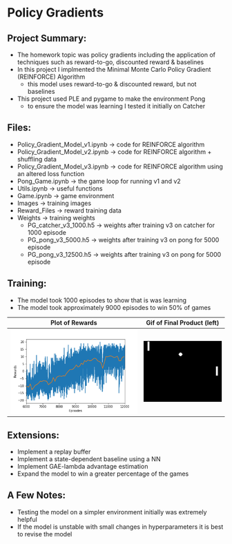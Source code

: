 # Policy Gradients

## Project Summary:
- The homework topic was policy gradients including the application of techniques such as reward-to-go, discounted reward & baselines
- In this project I implmented the Minimal Monte Carlo Policy Gradient (REINFORCE) Algorithm
    - this model uses reward-to-go & discounted reward, but not baselines
- This project used PLE and pygame to make the environment Pong
    - to ensure the model was learning I tested it initially on Catcher

## Files:
- Policy_Gradient_Model_v1.ipynb -> code for REINFORCE algorithm
- Policy_Gradient_Model_v2.ipynb -> code for REINFORCE algorithm + shuffling data
- Policy_Gradient_Model_v3.ipynb -> code for REINFORCE algorithm using an altered loss function
- Pong_Game.ipynb -> the game loop for running v1 and v2
- Utils.ipynb -> useful functions
- Game.ipynb -> game environment
- Images -> training images
- Reward_Files -> reward training data
- Weights -> training weights
    - PG_catcher_v3_1000.h5 -> weights after training v3 on catcher for 1000 episode
    - PG_pong_v3_5000.h5 -> weights after training v3 on pong for 5000 episode
    - PG_pong_v3_12500.h5 -> weights after training v3 on pong for 5000 episode
    
## Training: 
- The model took 1000 episodes to show that is was learning
- The model took approximately 9000 episodes to win 50% of games

Plot of Rewards       |  Gif of Final Product (left)
:-------------------------:|:-------------------------:
![](./Images/pong_12500.png)  |  ![](./Images/pong_12500.gif)

## Extensions: 
- Implement a replay buffer
- Implement a state-dependent baseline using a NN
- Implement GAE-lambda advantage estimation
- Expand the model to win a greater percentage of the games

## A Few Notes:
- Testing the model on a simpler environment initially was extremely helpful 
- If the model is unstable with small changes in hyperparameters it is best to revise the model 

